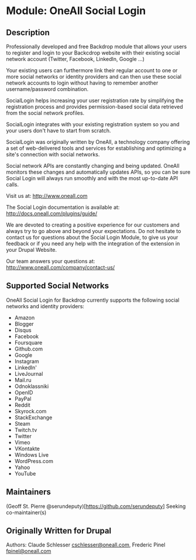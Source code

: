 Module:  OneAll Social Login
============================

Description
-----------

Professionally developed and free Backdrop module that allows your users to
register and login to your Backcdrop website with their existing social network
account (Twitter, Facebook, LinkedIn, Google ...)

Your existing users can furthermore link their regular account to one or more
social networks or identity providers and can then use these social network
accounts to login without having to remember another username/password
combination.

SocialLogin helps increasing your user registration rate by simplifying the
registration process and provides permission-based social data retrieved from
the social network profiles.

SocialLogin integrates with your existing registration system so you and your
users don't have to start from scratch.

SocialLogin was originally written by OneAll, a technology company offering a set of
web-delivered tools and services for establishing and optimizing a site's
connection with social networks.

Social network APIs are constantly changing and being updated. OneAll monitors
these changes and automatically updates APIs, so you can be sure Social Login
will always run smoothly and with the most up-to-date API calls.

Visit us at:
http://www.oneall.com

The Social Login documentation is available at:
http://docs.oneall.com/plugins/guide/

We are devoted to creating a positive experience for our customers and always
try to go above and beyond your expectations. Do not hesitate to contact us for
questions about the Social Login Module, to give us your feedback or if you need
any help with the integration of the extension in your Drupal Website.

Our team answers your questions at:
http://www.oneall.com/company/contact-us/

Supported Social Networks
-------------------------

OneAll Social Login for Backdrop currently supports the following social
networks and identity providers:

- Amazon
- Blogger
- Disqus
- Facebook
- Foursquare
- Github.com
- Google
- Instagram
- LinkedIn'
- LiveJournal
- Mail.ru
- Odnoklassniki
- OpenID
- PayPal
- Reddit
- Skyrock.com
- StackExchange
- Steam
- Twitch.tv
- Twitter
- Vimeo
- VKontakte
- Windows Live
- WordPress.com
- Yahoo
- YouTube

Maintainers
-----------

(Geoff St. Pierre @serundeputy)[https://github.com/serundeputy]
Seeking co-maintainer(s)

Originally Written for Drupal
-----------------------------

Authors: Claude Schlesser <cschlesser@oneall.com>, Frederic Pinel <fpinel@oneall.com>
